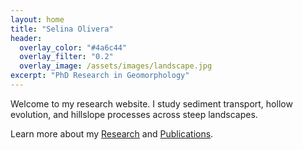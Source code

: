 ```yaml
---
layout: home
title: "Selina Olivera"
header:
  overlay_color: "#4a6c44"
  overlay_filter: "0.2"
  overlay_image: /assets/images/landscape.jpg
excerpt: "PhD Research in Geomorphology"
---
```


Welcome to my research website. I study sediment transport, hollow evolution, and hillslope processes across steep landscapes.

Learn more about my [Research](/research/) and [Publications](/publications/).

